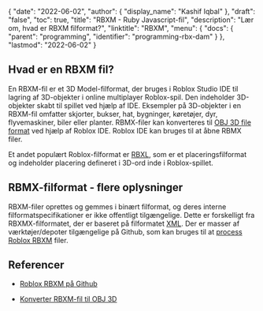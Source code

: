 {
  "date": "2022-06-02",
  "author": {
    "display_name": "Kashif Iqbal"
},
  "draft": "false",
  "toc": true,
  "title": "RBXM - Ruby Javascript-fil",
  "description": "Lær om, hvad er RBXM filformat?",
  "linktitle": "RBXM",
  "menu": {
    "docs": {
      "parent": "programming",
      "identifier": "programming-rbx-dam"
}
},
  "lastmod": "2022-06-02"
}

## Hvad er en RBXM fil?

En RBXM-fil er et 3D Model-filformat, der bruges i Roblox Studio IDE til lagring af 3D-objekter i online multiplayer Roblox-spil. Den indeholder 3D-objekter skabt til spillet ved hjælp af IDE. Eksempler på 3D-objekter i en RBXM-fil omfatter skjorter, bukser, hat, bygninger, køretøjer, dyr, flyvemaskiner, biler eller planter. RBMX-filer kan konverteres til [OBJ 3D file format](/3d/obj/) ved hjælp af Roblox IDE. Roblox IDE kan bruges til at åbne RBMX filer.

Et andet populært Roblox-filformat er [RBXL](/programming/rbxl/), som er et placeringsfilformat og indeholder placering defineret i 3D-ord inde i Roblox-spillet.

## RBMX-filformat - flere oplysninger

RBXM-filer oprettes og gemmes i binært filformat, og deres interne filformatspecifikationer er ikke offentligt tilgængelige. Dette er forskelligt fra RBXMX-filformatet, der er baseret på filformatet [XML](/web/xml/). Der er masser af værktøjer/depoter tilgængelige på Github, som kan bruges til at [process Roblox RBXM](https://github.com/search?q=rbxm) filer.

## Referencer

* [Roblox RBXM på Github](https://github.com/search?q=rbxm)

* [Konverter RBXM-fil til OBJ 3D](https://devforum.roblox.com/t/how-do-i-make-a-rbxm-file-be-a-obj-file/1522460)


